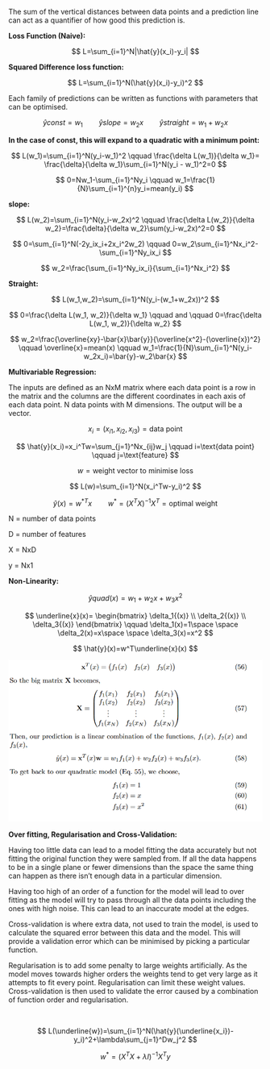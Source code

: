 The sum of the vertical distances between data points and a prediction line can act as a quantifier of how good this prediction is.

**Loss Function (Naive):**

$$ L=\sum_{i=1}^N|\hat{y}(x_i)-y_i| $$

**Squared Difference loss function:**

$$ L=\sum_{i=1}^N(\hat{y}(x_i)-y_i)^2 $$

Each family of predictions can be written as functions with parameters that can be optimised. 

$$ \hat{y}const=w_1 \qquad\hat{y}slope=w_2x \qquad \hat{y}straight=w_1+w_2x $$

**In the case of const, this will expand to a quadratic with a minimum point:**

$$ L(w_1)=\sum_{i=1}^N(y_i-w_1)^2 \qquad \frac{\delta L(w_1)}{\delta w_1}= \frac{\delta}{\delta w_1}\sum_{i=1}^N(y_i - w_1)^2=0 $$

$$ 0=Nw_1-\sum_{i=1}^Ny_i \qquad w_1=\frac{1}{N}\sum_{i=1}^{n}y_i=mean(y_i) $$

**slope:**

$$ L(w_2)=\sum_{i=1}^N(y_i-w_2x)^2 \qquad \frac{\delta L(w_2)}{\delta w_2}=\frac{\delta}{\delta w_2}\sum(y_i-w_2x)^2=0 $$

$$ 0=\sum_{i=1}^N(-2y_ix_i+2x_i^2w_2) \qquad 0=w_2\sum_{i=1}^Nx_i^2-\sum_{i=1}^Ny_ix_i $$

$$ w_2=\frac{\sum_{i=1}^Ny_ix_i}{\sum_{i=1}^Nx_i^2} $$

**Straight:**

$$ L(w_1,w_2)=\sum_{i=1}^N(y_i-(w_1+w_2x))^2 $$

$$ 0=\frac{\delta L(w_1, w_2)}{\delta w_1} \qquad and \qquad 0=\frac{\delta L(w_1, w_2)}{\delta w_2} $$

$$ w_2=\frac{\overline{xy}-\bar{x}\bar{y}}{\overline{x^2}-(\overline{x})^2} \qquad \overline{x}=mean(x) \qquad w_1=\frac{1}{N}\sum_{i=1}^N(y_i-w_2x_i)=\bar{y}-w_2\bar{x} $$

**Multivariable Regression:**

The inputs are defined as an NxM matrix where each data point is a row in the matrix and the columns are the different coordinates in each axis of each data point. N data points with M dimensions. The output will be a vector.

$$ x_i=(x_{i1},x_{i2},x_{i3}) = \text{data point} $$

$$ \hat{y}(x_i)=x_i^Tw=\sum_{j=1}^Nx_{ij}w_j \qquad i=\text{data point} \qquad j=\text{feature}  $$

$$ w=\text{weight vector to minimise loss} $$

$$ L(w)=\sum_{i=1}^N(x_i^Tw-y_i)^2 $$

$$ \hat{y}(x)=w^{*T}x \qquad w^*=(X^TX)^{-1}X^T=\text{optimal weight} $$

N = number of data points

D = number of features

X = NxD

y = Nx1

**Non-Linearity:**

$$ \hat{y}quad(x)=w_1+w_2x+w_3x^2 $$

$$ \underline{x}(x)= \begin{bmatrix} \delta_1{(x)} \\ \delta_2{(x)} \\ \delta_3{(x)} \end{bmatrix} \qquad \delta_1(x)=1\space \space \delta_2(x)=x\space \space \delta_3(x)=x^2  $$

$$ \hat{y}(x)=w^T\underline{x}(x) $$

![Untitled](faddd31b_Untitled.png)

**Over fitting, Regularisation and Cross-Validation:**

Having too little data can lead to a model fitting the data accurately but not fitting the original function they were sampled from. If all the data happens to be in a single plane or fewer dimensions than the space the same thing can happen as there isn’t enough data in a particular dimension.

Having too high of an order of a function for the model will lead to over fitting as the model will try to pass through all the data points including the ones with high noise. This can lead to an inaccurate model at the edges.

Cross-validation is where extra data, not used to train the model, is used to calculate the squared error between this data and the model. This will provide a validation error which can be minimised by picking a particular function.

Regularisation is to add some penalty to large weights artificially. As the model moves towards higher orders the weights tend to get very large as it attempts to fit every point. Regularisation can limit these weight values. Cross-validation is then used to validate the error caused by a combination of function order and regularisation.

<br/>

$$ L(\underline{w})=\sum_{i=1}^N(\hat{y}(\underline{x_i})-y_i)^2+\lambda\sum_{j=1}^Dw_j^2 $$

$$ w^*=(X^TX+\lambda I)^{-1}X^Ty $$

<br/>

